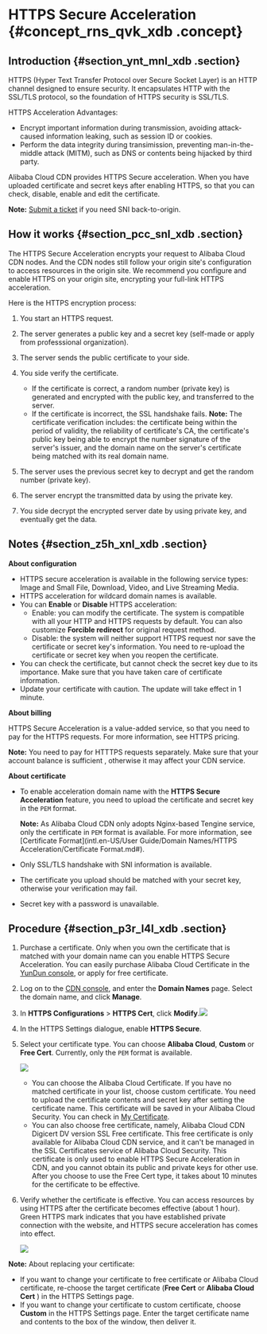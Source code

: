 # HTTPS Secure Acceleration {#concept_rns_qvk_xdb .concept}

## Introduction {#section_ynt_mnl_xdb .section}

HTTPS \(Hyper Text Transfer Protocol over Secure Socket Layer\) is an HTTP channel designed to ensure security. It encapsulates HTTP with the SSL/TLS protocol, so the foundation of HTTPS security is SSL/TLS.

HTTPS Acceleration Advantages:

-   Encrypt important information during transmission, avoiding attack-caused information leaking, such as session ID or cookies.
-   Perform the data integrity during transimission, preventing man-in-the-middle attack \(MITM\), such as DNS or contents being hijacked by third party.

Alibaba Cloud CDN provides HTTPS Secure acceleration. When you have uploaded certificate and secret keys after enabling HTTPS, so that you can check, disable, enable and edit the certificate.

**Note:** [Submit a ticket](https://workorder-intl.console.aliyun.com) if you need SNI back-to-origin.

## How it works {#section_pcc_snl_xdb .section}

The HTTPS Secure Acceleration encrypts your request to Alibaba Cloud CDN nodes. And the CDN nodes still follow your origin site's configuration to access resources in the origin site. We recommend you configure and enable HTTPS on your origin site, encrypting your full-link HTTPS acceleration.

Here is the HTTPS encryption process:

 

1.  You start an HTTPS request.
2.  The server generates a public key and a secret key \(self-made or apply from professsional organization\).
3.  The server sends the public certificate to your side.
4.  You side verify the certificate.

    -   If the certificate is correct, a random number \(private key\) is generated and encrypted with the public key, and transferred to the server.
    -   If the certificate is incorrect, the SSL handshake fails.
    **Note:** The certificate verification includes: the certificate being within the period of validity, the reliability of certificate's CA, the certificate's public key being able to encrypt the number signature of the server's issuer, and the domain name on the server's certificate being matched with its real domain name.

5.  The server uses the previous secret key to decrypt and get the random number \(private key\).
6.  The server encrypt the transmitted data by using the private key.
7.  You side decrypt the encrypted server date by using private key, and eventually get the data.

## Notes {#section_z5h_xnl_xdb .section}

**About configuration**

-   HTTPS secure acceleration is available in the following service types: Image and Small File, Download, Video, and Live Streaming Media.
-   HTTPS acceleration for wildcard domain names is available.
-   You can **Enable** or **Disable** HTTPS acceleration:
    -   Enable: you can modify the certificate. The system is compatible with all your HTTP and HTTPS requests by default. You can also customize **Forcible redirect** for original request method.
    -   Disable: the system will neither support HTTPS request nor save the certificate or secret key's information. You need to re-upload the certificate or secret key when you reopen the certificate.
-   You can check the certificate, but cannot check the secret key due to its importance. Make sure that you have taken care of certificate information.
-   Update your certificate with caution. The update will take effect in 1 minute.

**About billing**

HTTPS Secure Acceleration is a value-added service, so that you need to pay for the HTTPS requests. For more information, see HTTPS pricing.

**Note:** You need to pay for HTTTPS requests separately. Make sure that your account balance is sufficient , otherwise it may affect your CDN service.

**About certificate**

-   To enable acceleration domain name with the **HTTPS Secure Acceleration** feature, you need to upload the certificate and secret key in the `PEM` format.

    **Note:** As Alibaba Cloud CDN only adopts Nginx-based Tengine service, only the certificate in `PEM` format is available. For more information, see [Certificate Format](intl.en-US/User Guide/Domain Names/HTTPS Acceleration/Certificate Format.md#).

-   Only SSL/TLS handshake with SNI information is available.
-   The certificate you upload should be matched with your secret key, otherwise your verification may fail.
-   Secret key with a password is unavailable.

## Procedure {#section_p3r_l4l_xdb .section}

1.  Purchase a certificate. Only when you own the certificate that is matched with your domain name can you enable HTTPS Secure Acceleration. You can easily purchase Alibaba Cloud Certificate in the [YunDun console](https://yundun.console.aliyun.com/?spm=5176.2020520110.aliyun_sidebar.19.3ff6ZSicZSiceU&p=cas#/cas/home), or apply for free certificate.
2.  Log on to the [CDN console](https://cdn.console.aliyun.com), and enter the **Domain Names** page. Select the domain name, and click **Manage**.
3.  In **HTTPS Configurations** \> **HTTPS Cert**, click **Modify**.![](http://static-aliyun-doc.oss-cn-hangzhou.aliyuncs.com/assets/img/5134/154754612111410_en-US.png)
4.  In the HTTPS Settings dialogue, enable **HTTPS Secure**.
5.  Select your certificate type. You can choose **Alibaba Cloud**, **Custom** or **Free Cert**. Currently, only the `PEM` format is available.

    ![](http://static-aliyun-doc.oss-cn-hangzhou.aliyuncs.com/assets/img/5134/154754612121687_en-US.png)

    -   You can choose the Alibaba Cloud Certificate. If you have no matched certificate in your list, choose custom certificate. You need to upload the certificate contents and secret key after setting the certificate name. This certificate will be saved in your Alibaba Cloud Security. You can check in [My Certificate](https://yundun.console.aliyun.com/?spm=5176.2020520001.aliyun_sidebar.17.12004bd303Zdr8#/all).
    -   You can also choose free certificate, namely, Alibaba Cloud CDN Digicert DV version SSL Free certificate. This free certificate is only available for Alibaba Cloud CDN service, and it can't be managed in the SSL Certificates service of Alibaba Cloud Security. This certificate is only used to enable HTTPS Secure Acceleration in CDN, and you cannot obtain its public and private keys for other use. After you choose to use the Free Cert type, it takes about 10 minutes for the certificate to be effective.
6.  Verify whether the certificate is effective. You can access resources by using HTTPS after the certificate becomes effective \(about 1 hour\). Green HTTPS mark indicates that you have established private connection with the website, and HTTPS secure acceleration has comes into effect.

    ![](http://static-aliyun-doc.oss-cn-hangzhou.aliyuncs.com/assets/img/5134/15475461213701_en-US.png)


**Note:** About replacing your certificate:

-   If you want to change your certificate to free certificate or Alibaba Cloud certificate, re-choose the target certificate \(**Free Cert** or **Alibaba Cloud Cert** \) in the HTTPS Settings page.
-   If you want to change your certificate to custom certificate, choose **Custom** in the HTTPS Settings page. Enter the target certificate name and contents to the box of the window, then deliver it.

